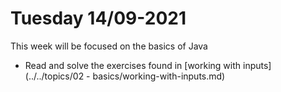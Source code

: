 # Tuesday 14/09-2021

This week will be focused on the basics of Java

- Read and solve the exercises found in [working with inputs](../../topics/02 - basics/working-with-inputs.md)

